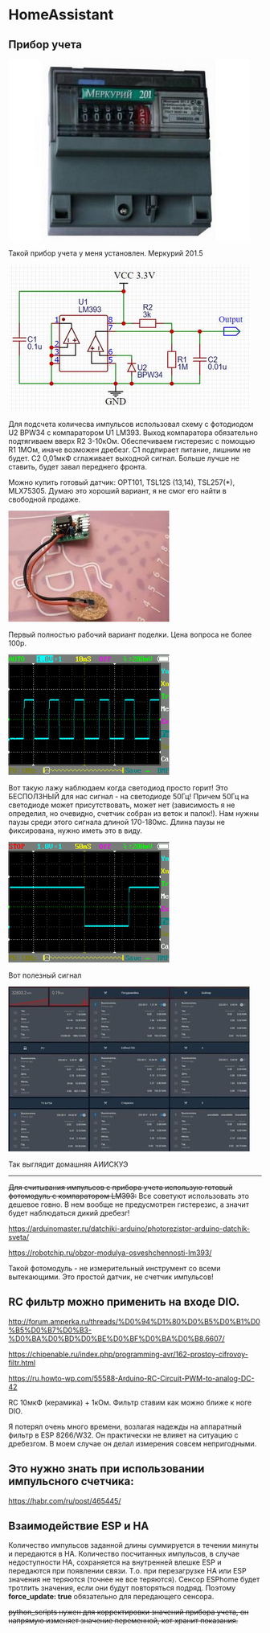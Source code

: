 # HomeAssistant

## Прибор учета

![ ](https://github.com/Elnio13/HomeAssistant/blob/master/1.jpg)

Такой прибор учета у меня установлен. Меркурий 201.5

![ ](https://github.com/Elnio13/HomeAssistant/blob/master/2.jpg)

Для подсчета количесва импульсов использовал схему c фотодиодом U2 BPW34 с компаратором U1 LM393. Выход компаратора обязательно подтягиваем вверх R2 3-10кОм. Обеспечиваем гистерезис с помощью R1 1МОм, иначе возможен дребезг. С1 подпирает питание, лишним не будет. С2 0,01мкФ сглаживает выходной сигнал. Больше лучше не ставить, будет завал переднего фронта.

Можно купить готовый датчик: OPT101, TSL12S (13,14), TSL257(*), MLX75305. Думаю это хороший вариант, я не смог его найти в свободной продаже.

![ ](https://github.com/Elnio13/HomeAssistant/blob/master/3.jpg)

Первый полностью рабочий вариант поделки. Цена вопроса не более 100р.

![ ](https://github.com/Elnio13/HomeAssistant/blob/master/4.BMP )

Вот такую лажу наблюдаем когда светодиод просто горит! Это БЕСПОЛЗНЫЙ для нас сигнал - на светодиоде 50Гц! Причем 50Гц на светодиоде может присутствовать, может нет (зависимость я не определил, но очевидно, счетчик собран из веток и палок!). Нам нужны паузы среди этого сигнала длиной 170-180мс. Длина паузы не фиксирована, нужно иметь это в виду.

![ ](https://github.com/Elnio13/HomeAssistant/blob/master/6.BMP)

Вот полезный сигнал

![ ](https://github.com/Elnio13/HomeAssistant/blob/master/5.jpg)

Так выглядит домашняя АИИСКУЭ
____

~~Для считывания импульсов с прибора учета использую готовый фотомодуль с компаратором LM393:~~
Все советуют использовать это дешевое говно. В нем вообще не предусмотрен гистерезис, а значит будет наблюдаться дикий дребезг!

https://arduinomaster.ru/datchiki-arduino/photorezistor-arduino-datchik-sveta/

https://robotchip.ru/obzor-modulya-osveshchennosti-lm393/

Такой фотомодуль - не измерительный инструмент со всеми вытекающими. Это простой датчик, не счетчик импульсов!

## RC фильтр можно применить на входе DIO. 

http://forum.amperka.ru/threads/%D0%94%D1%80%D0%B5%D0%B1%D0%B5%D0%B7%D0%B3-%D0%BA%D0%BD%D0%BE%D0%BF%D0%BA%D0%B8.6607/

https://chipenable.ru/index.php/programming-avr/162-prostoy-cifrovoy-filtr.html

https://ru.howto-wp.com/55588-Arduino-RC-Circuit-PWM-to-analog-DC-42

RC 10мкФ (керамика) + 1кОм. Фильтр ставим как можно ближе к ноге DIO.  

Я потерял очень много времени, возлагая надежды на аппаратный фильтр в ESP 8266/W32. Он практически не влияет на ситуацию с дребезгом. В моем случае он делал измерения совсем непригодными.

## Это нужно знать при использовании импульсного счетчика:

https://habr.com/ru/post/465445/

## Взаимодействие ESP и HA
Количество импульсов заданной длины суммируется в течении минуты и  передаются в HA. Количество посчитанных импульсов, в случае недоступности HA, сохраняется на внутренней влешке ESP и передаются при появлении связи. Т.о. при перезагрузке HA или ESP значения не теряются (точнее не все теряются). Сенсор ESPhome будет тротлить значения, если они будут повторяться подряд. Поэтому **force_update: true** обязательно для передающего сенсора.

~~python_scripts нужен для корректировки значений прибора учета, он напрямую изменяет значение переменной, кот хранит показания.~~
